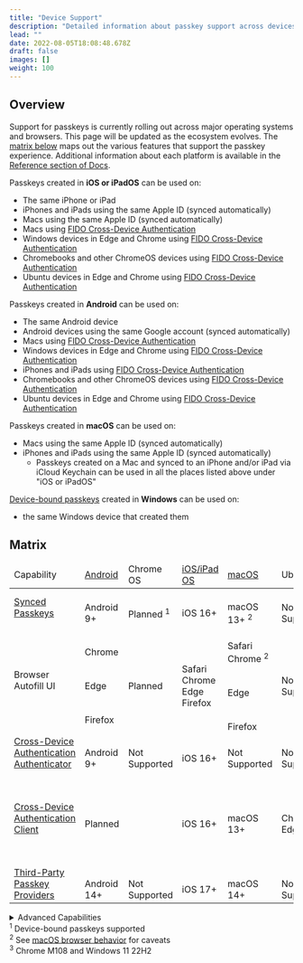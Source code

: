 ```yaml
---
title: "Device Support"
description: "Detailed information about passkey support across devices and ecosystems"
lead: ""
date: 2022-08-05T18:08:48.678Z
draft: false
images: []
weight: 100
---
```


## Overview

Support for passkeys is currently rolling out across major operating systems and browsers. This page will be updated as the ecosystem evolves. The [matrix below](#matrix) maps out the various features that support the passkey experience. Additional information about each platform is available in the [Reference section of Docs](/docs/reference/android).

Passkeys created in **iOS or iPadOS** can be used on:

- The same iPhone or iPad
- iPhones and iPads using the same Apple ID (synced automatically)
- Macs using the same Apple ID (synced automatically)
- Macs using [FIDO Cross-Device Authentication](/docs/reference/terms/#cross-device-authentication-cda)
- Windows devices in Edge and Chrome using [FIDO Cross-Device Authentication](/docs/reference/terms/#cross-device-authentication-cda)
- Chromebooks and other ChromeOS devices using [FIDO Cross-Device Authentication](/docs/reference/terms/#cross-device-authentication-cda)
- Ubuntu devices in Edge and Chrome using [FIDO Cross-Device Authentication](/docs/reference/terms/#cross-device-authentication-cda)

Passkeys created in **Android** can be used on:

- The same Android device
- Android devices using the same Google account (synced automatically)
- Macs using [FIDO Cross-Device Authentication](/docs/reference/terms/#cross-device-authentication-cda)
- Windows devices in Edge and Chrome using [FIDO Cross-Device Authentication](/docs/reference/terms/#cross-device-authentication-cda)
- iPhones and iPads using [FIDO Cross-Device Authentication](/docs/reference/terms/#cross-device-authentication-cda)
- Chromebooks and other ChromeOS devices using [FIDO Cross-Device Authentication](/docs/reference/terms/#cross-device-authentication-cda)
- Ubuntu devices in Edge and Chrome using [FIDO Cross-Device Authentication](/docs/reference/terms/#cross-device-authentication-cda)

Passkeys created in **macOS** can be used on:

- Macs using the same Apple ID (synced automatically)
- iPhones and iPads using the same Apple ID (synced automatically)
  - Passkeys created on a Mac and synced to an iPhone and/or iPad via iCloud Keychain can be used in all the places listed above under "iOS or iPadOS"

[Device-bound passkeys](/docs/reference/terms/#device-bound-passkey) created in **Windows** can be used on:

- the same Windows device that created them

## Matrix

<div id="device-support-table" class="table-responsive">
    <table class="table table-striped mt-0">
        <thead>
            <tr class="fw-bold">
                <td>Capability</td>
                <td class="text-center"><a href="/docs/reference/android/">Android</a></td>
                <td class="text-center">Chrome OS</td>
                <td class="text-center"><a href="/docs/reference/ios/">iOS/iPad OS</a></td>
                <td class="text-center"><a href="/docs/reference/macos/">macOS</a></td>
                <td class="text-center">Ubuntu</td>
                <td class="text-center"><a href="/docs/reference/windows/">Windows</a></td>
            </tr>
        </thead>
        <tr>
            <td><span class="fw-bold"><a href="../docs/reference/terms/#synced-passkey" target="_blank">Synced Passkeys</a></span></td>
            <td class="text-center"><i class="bi bi-check-circle-fill text-success"></i><br>Android 9+
            </td>
            <td class="text-center"><i class="bi bi-calendar-plus" title="Planned" alt="calendar icon"></i><br>Planned <sup>1</sup>
            </td>
            <td class="text-center"><i class="bi bi-check-circle-fill text-success"></i><br>iOS 16+</td>
            <td class="text-center"><i class="bi bi-check-circle-fill text-success"></i><br>macOS 13+
                <sup>2</sup>
            </td>
            <td class="text-center"><i class="bi bi-x-circle-fill text-danger"></i><br><span class="fs-6 text-muted">Not
                    Supported</span></td>
            <td class="text-center"><i class="bi bi-calendar-plus" title="Planned" alt="calendar icon"></i><br>Planned <sup>1</sup>
            </td>
        </tr>
        <tr>
            <td class="fw-bold">Browser Autofill UI</td>
            <td class="text-center"><i class="bi bi-check-circle-fill text-success"></i><br>Chrome<br><br><i
                    class="bi bi-calendar-plus" title="Planned" alt="calendar icon"></i><br>Edge<br><br><i
                    class="bi bi-x-circle-fill text-danger"></i><br>Firefox</td>
            <td class="text-center"><i class="bi bi-calendar-plus" title="Planned" alt="calendar icon"></i><br>Planned
            </td>
            <td class="text-center"><i class="bi bi-check-circle-fill text-success"></i><br>Safari<br>Chrome<br>Edge<br>Firefox</td>
            <td class="text-center"><i class="bi bi-check-circle-fill text-success"></i><br>Safari<br>Chrome <sup>2</sup><br><br><i
                    class="bi bi-calendar-plus" title="Planned" alt="calendar icon"></i><br>Edge<br><br><i
                    class="bi bi-x-circle-fill text-danger"></i><br>Firefox</td>
            <td class="text-center"><i class="bi bi-x-circle-fill text-danger"></i><br><span class="fs-6 text-muted">Not
                    Supported</span></td>
            <td class="text-center"><i class="bi bi-check-circle-fill text-success"></i><br>Chrome
                <sup>3</sup><br><br><i
                    class="bi bi-calendar-plus" title="Planned" alt="calendar icon"></i><br>Edge<br>Firefox<br>
            </td>
        </tr>
        <tr class="align-middle">
            <td><a href="../docs/reference/terms/#cross-device-authentication-cda" target="_blank">Cross-Device
                    Authentication</a><br><a href="../docs/reference/terms/#cda-authenticator" target="_blank"><span
                        class="fst-italic fw-bold">Authenticator</span></i></a>
            </td>
            <td class="text-center"><i class="bi bi-check-circle-fill text-success"></i><br>Android 9+</td>
            <td class="text-center"><i class="bi bi-x-circle-fill text-danger"></i><br><span class="fs-6 text-muted">Not
                    Supported</span></td>
            <td class="text-center"><i class="bi bi-check-circle-fill text-success"></i><br>iOS 16+</td>
            <td class="text-center"><i class="bi bi-x-circle-fill text-danger"></i><br><span class="fs-6 text-muted">Not
                    Supported</span></td>
            <td class="text-center"><i class="bi bi-x-circle-fill text-danger"></i><br><span class="fs-6 text-muted">Not
                    Supported</span></td>
            <td class="text-center"><i class="bi bi-x-circle-fill text-danger"></i><br><span class="fs-6 text-muted">Not
                    Supported</span></td>
        </tr>
        <tr>
            <td><a href="../docs/reference/terms/#cross-device-authentication-cda" target="_blank">Cross-Device
                    Authentication</a><br><a href="../docs/reference/terms/#cda-client" target="_blank"><span
                        class="fst-italic fw-bold">Client</span></a>
            </td>
            <td class="text-center"><i class="bi bi-calendar-plus" title="Planned" alt="calendar icon"></i><br>Planned
            </td>
            <td class="text-center"><i class="bi bi-check-circle-fill text-success fs-4"></i></td>
            <td class="text-center"><i class="bi bi-check-circle-fill text-success"></i><br>iOS 16+</td>
            <td class="text-center"><i class="bi bi-check-circle-fill text-success"></i><br>macOS 13+</td>
            <td class="text-center"><i class="bi bi-check-circle-fill text-success"></i><br>Chrome<br>Edge
            </td>
            <td class="text-center"><i class="bi bi-check-circle-fill text-success"></i><br>Chrome<br>Edge<br><br><i
                    class="bi bi-calendar-plus" title="Planned" alt="calendar icon"></i><br>Firefox
                <br>Windows apps
            </td>
        </tr>
        <tr>
            <td><a href="../docs/reference/terms/#third-party-passkey-provider" target="_blank">Third-Party Passkey Providers</a>
            </td>
            <td class="text-center"><i class="bi bi-calendar-plus" title="Planned" alt="calendar icon"></i><br>Android 14+
            </td>
            <td class="text-center"><i class="bi bi-x-circle-fill text-danger"></i><br><span class="fs-6 text-muted">Not
                    Supported</span></td>
            <td class="text-center"><i class="bi bi-calendar-plus" title="Planned" alt="calendar icon"></i><br>iOS 17+
            </td>
            <td class="text-center"><i class="bi bi-calendar-plus" title="Planned" alt="calendar icon"></i><br>macOS 14+
            </td>
            <td class="text-center"><i class="bi bi-x-circle-fill text-danger"></i><br><span class="fs-6 text-muted">Not
                    Supported</span></td>
            <td class="text-center"><i class="bi bi-calendar-plus" title="Planned" alt="calendar icon"></i><br>Planned
            </td>
        </tr>
    </table>
    <details>
        <summary>Advanced Capabilities</summary>
        <div id="device-support-table" class="table-responsive">
            <table class="table table-striped mt-0">
                <thead>
                    <tr class="fw-bold">
                        <td>Capability</td>
                        <td class="text-center"><a href="/docs/reference/android/">Android</a></td>
                        <td class="text-center">Chrome OS</td>
                        <td class="text-center"><a href="/docs/reference/ios/">iOS/iPad OS</a></td>
                        <td class="text-center"><a href="/docs/reference/macos/">macOS</a></td>
                        <td class="text-center">Ubuntu</td>
                        <td class="text-center"><a href="/docs/reference/windows/">Windows</a></td>
                    </tr>
                        <tr class="align-middle">
                            <td class="fw-bold"><a href="../docs/reference/terms/#device-bound-passkey" target="_blank"><span
                                        class="fst-italic">Device-bound</span> passkeys</a>
                            </td>
                            <td class="text-center"><i class="bi bi-x-circle-fill text-danger"></i><br><span class="fs-6 text-muted">Not
                                    Supported</span></td>
                            <td class="text-center"><i class="bi bi-x-circle-fill text-danger"></i><br><span class="fs-6 text-muted">Not
                                    Supported</span></td>
                            <td class="text-center"><i class="bi bi-usb-drive fs-4"></i><br>on security keys</td>
                            <td class="text-center"><i class="bi bi-usb-drive fs-4"></i><br>on security keys</td>
                            <td class="text-center"><i class="bi bi-usb-drive fs-4"></i><br>on security keys</td>
                            <td class="text-center"><i class="bi bi-check-circle-fill text-success fs-4"></i></td>
                        </tr>
                    <tr class="align-middle">
                        <td class="fw-bold"><a href="../docs/reference/terms/#device-public-key-dpk" target="_blank">Device
                                Public
                                Key (DPK)</a>
                        </td>
                        <td class="text-center"><i class="bi bi-x-circle-fill text-danger"></i><br><span
                                class="fs-6 text-muted">Not
                                Supported</span></td>
                        <td class="text-center"><i class="bi bi-x-circle-fill text-danger"></i><br><span
                                class="fs-6 text-muted">Not
                                Supported</span></td>
                        <td class="text-center"><i class="bi bi-x-circle-fill text-danger"></i><br><span
                                class="fs-6 text-muted">Not
                                Supported</span></td>
                        <td class="text-center"><i class="bi bi-x-circle-fill text-danger"></i><br><span
                                class="fs-6 text-muted">Not
                                Supported</span></td>
                        <td class="text-center"><i class="bi bi-x-circle-fill text-danger"></i><br><span
                                class="fs-6 text-muted">Not
                                Supported</span></td>
                        <td class="text-center"><i class="bi bi-x-circle-fill text-danger"></i><br><span
                                class="fs-6 text-muted">Not
                                Supported</span></td>
                    </tr>
                    <tr class="align-middle">
                        <td class="fw-bold">Passkey attestation</td>
                        <td class="text-center"><i class="bi bi-x-circle-fill text-danger"></i><br><span
                                class="fs-6 text-muted">Not
                                Supported</span></td>
                        <td class="text-center"><i class="bi bi-x-circle-fill text-danger"></i><br><span
                                class="fs-6 text-muted">Not
                                Supported</span></td>
                        <td class="text-center"><i class="bi bi-x-circle-fill text-danger"></i><br><span
                                class="fs-6 text-muted">Not
                                Supported</span></td>
                        <td class="text-center"><i class="bi bi-x-circle-fill text-danger"></i><br><span
                                class="fs-6 text-muted">Not
                                Supported</span></td>
                        <td class="text-center"><i class="bi bi-x-circle-fill text-danger"></i><br><span
                                class="fs-6 text-muted">Not
                                Supported</span></td>
                        <td class="text-center"><i class="bi bi-x-circle-fill text-danger"></i><br><span
                                class="fs-6 text-muted">Not
                                Supported</span></td>
                    </tr>
                    <tr class="align-middle">
                        <td class="fw-bold">DPK attestation</td>
                        <td class="text-center"><i class="bi bi-x-circle-fill text-danger"></i><br><span
                                class="fs-6 text-muted">Not
                                Supported</span>
                        </td>
                        <td class="text-center"><i class="bi bi-x-circle-fill text-danger"></i><br><span
                                class="fs-6 text-muted">Not
                                Supported</span></td>
                        <td class="text-center"><i class="bi bi-x-circle-fill text-danger"></i><br><span
                                class="fs-6 text-muted">Not
                                Supported</span></td>
                        <td class="text-center"><i class="bi bi-x-circle-fill text-danger"></i><br><span
                                class="fs-6 text-muted">Not
                                Supported</span></td>
                        <td class="text-center"><i class="bi bi-x-circle-fill text-danger"></i><br><span
                                class="fs-6 text-muted">Not
                                Supported</span></td>
                        <td class="text-center"><i class="bi bi-x-circle-fill text-danger"></i><br><span
                                class="fs-6 text-muted">Not
                                Supported</span></td>
                    </tr>
                </thead>
            </table>
        </div>
    </details>
</div>
<div class="text-end mb-5 mt-5">
    <sup>1</sup> Device-bound passkeys supported
    <br><sup>2</sup> See <a href="/docs/reference/macos/#browser-behavior" target="_blank">macOS browser
        behavior</a> for caveats
    <br><sup>3</sup> Chrome M108 and Windows 11 22H2
</div>
